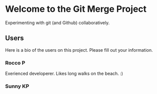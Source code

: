# Welcome to the Git Merge Project

Experimenting with git (and Github) collaboratively.

## Users

Here is a bio of the users on this project. Please fill out your information.

### Rocco P

Exerienced developerer. Likes long walks on the beach. :)

### Sunny KP

